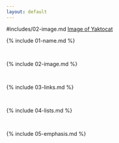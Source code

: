 ```yaml
---
layout: default
---
```

#includes/02-image.md
[Image of Yaktocat](https://octodex.github.com/images/yaktocat.png)

{% include 01-name.md %}

<br>

{% include 02-image.md %}

<br>

{% include 03-links.md %}

<br>

{% include 04-lists.md %}

<br>

{% include 05-emphasis.md %}